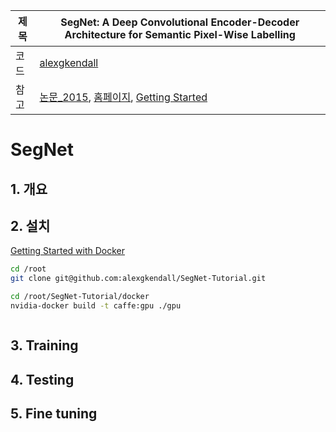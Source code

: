 |제목|SegNet: A Deep Convolutional Encoder-Decoder Architecture for Semantic Pixel-Wise Labelling|
|-|-|
|코드|[alexgkendall](https://github.com/alexgkendall/caffe-segnet)|
|참고|[논문_2015](https://arxiv.org/abs/1511.00561), [홈페이지](http://mi.eng.cam.ac.uk/projects/segnet/), [Getting Started](http://mi.eng.cam.ac.uk/projects/segnet/tutorial.html)|

# SegNet

## 1. 개요 

## 2. 설치 

[Getting Started with Docker](https://github.com/alexgkendall/SegNet-Tutorial)

```bash
cd /root
git clone git@github.com:alexgkendall/SegNet-Tutorial.git

cd /root/SegNet-Tutorial/docker
nvidia-docker build -t caffe:gpu ./gpu



```


## 3. Training

## 4. Testing 

## 5. Fine tuning  





